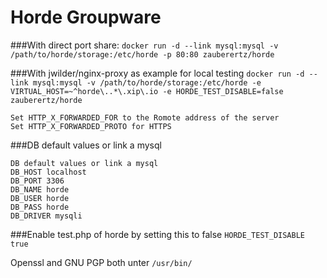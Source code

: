 Horde Groupware
==============

###With direct port share:
```docker run -d --link mysql:mysql -v /path/to/horde/storage:/etc/horde -p 80:80 zauberertz/horde```

###With jwilder/nginx-proxy as example for local testing
```docker run -d --link mysql:mysql -v /path/to/horde/storage:/etc/horde -e VIRTUAL_HOST=~^horde\..*\.xip\.io -e HORDE_TEST_DISABLE=false zauberertz/horde```

```
Set HTTP_X_FORWARDED_FOR to the Romote address of the server
Set HTTP_X_FORWARDED_PROTO for HTTPS
```
###DB default values or link a mysql
```
DB default values or link a mysql
DB_HOST localhost
DB_PORT 3306
DB_NAME horde
DB_USER horde
DB_PASS horde
DB_DRIVER mysqli
```
###Enable test.php of horde by setting this to false
```HORDE_TEST_DISABLE true```

Openssl and GNU PGP both unter ```/usr/bin/``` 